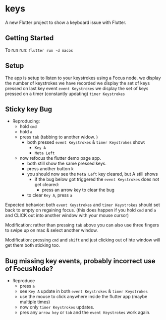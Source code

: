 # keys

A new Flutter project to show a keyboard issue with Flutter.

## Getting Started

To run run: `flutter run -d macos`

## Setup

The app is setup to listen to your keystrokes using a Focus node.
we display the number of keystrokes we have recorded
we display the set of keys pressed on last key event `event Keystrokes`
we display the set of keys pressed on a timer (constantly updating) `timer Keystrokes`

## Sticky key Bug

* Reproducing:
  * hold `cmd`
  * hold `a`
  * press `tab` (tabbing to another widow. )
    * both pressed `event Keystrokes` & `timer Keystrokes` show:
      * `Key A`
      * `Meta Left`
  * now refocus the flutter demo page app.
    * both still show the same pressed keys.
    * press another button `k`
    * you should now see the `Meta Left` key cleared, but A still shows
      * if the bug below got triggered the `event Keystrokes` does not get cleared:
        * press an arrow key to clear the bug
    * to clear `Key A`, press `a`

Expected behavior: both `event Keystrokes` and `timer Keystrokes` should set back to empty on regaining focus.
(this does happen if you hold `cmd` and `a` and CLICK out into another window with your mouse cursor)

Modification: rather than pressing `tab` above you can also use three fingers to swipe up on mac & select another window.

Modification: pressing `cmd` and `shift` and just clicking out of hte window will get them both sticking too.

## Bug missing key events, probably incorrect use of FocusNode?

* Reproduce
  * press `a`
  * see `Key A` update in both `event Keystrokes` & `timer Keystrokes`
  * use the mouse to click anywhere inside the flutter app (maybe multiple times)
  * now only `timer Keystrokes` updates.
  * pres any `arrow key` or `tab` and the `event Keystrokes` work again.
